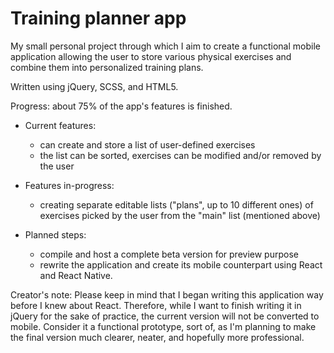 # Training planner app
My small personal project through which I aim to create a functional mobile application allowing the user to store various physical exercises and combine them into personalized training plans.

Written using jQuery, SCSS, and HTML5.

Progress: about 75% of the app's features is finished.

- Current features:
  - can create and store a list of user-defined exercises
  - the list can be sorted, exercises can be modified and/or removed by the user

- Features in-progress:
  - creating separate editable lists ("plans", up to 10 different ones) of exercises picked by the user from the "main" list (mentioned above)

- Planned steps:
  - compile and host a complete beta version for preview purpose
  - rewrite the application and create its mobile counterpart using React and React Native.

Creator's note: Please keep in mind that I began writing this application way before I knew about React. Therefore, while I want to finish writing it in jQuery for the sake of practice, the current version will not be converted to mobile. Consider it a functional prototype, sort of, as I'm planning to make the final version much clearer, neater, and hopefully more professional.
